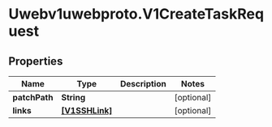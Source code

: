 # Uwebv1uwebproto.V1CreateTaskRequest

## Properties
Name | Type | Description | Notes
------------ | ------------- | ------------- | -------------
**patchPath** | **String** |  | [optional] 
**links** | [**[V1SSHLink]**](V1SSHLink.md) |  | [optional] 


